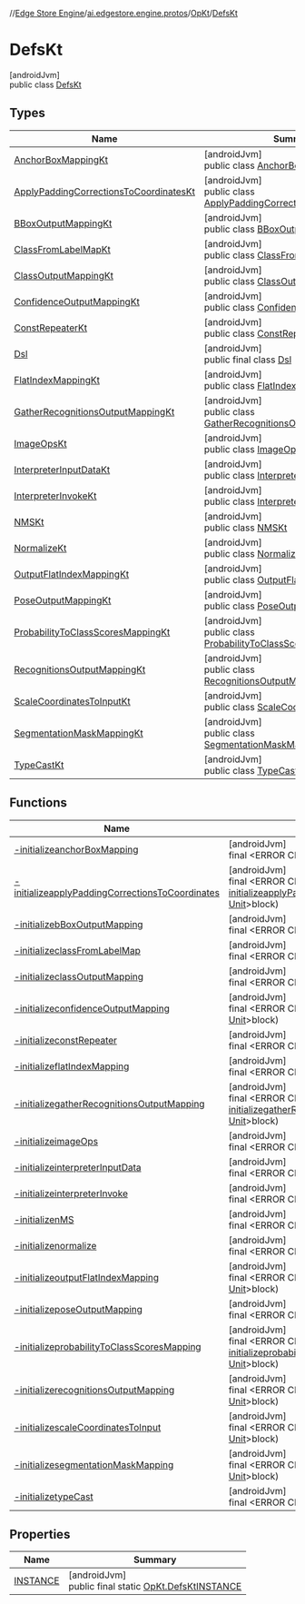 //[Edge Store Engine](../../../../index.md)/[ai.edgestore.engine.protos](../../index.md)/[OpKt](../index.md)/[DefsKt](index.md)

# DefsKt

[androidJvm]\
public class [DefsKt](index.md)

## Types

| Name | Summary |
|---|---|
| [AnchorBoxMappingKt](-anchor-box-mapping-kt/index.md) | [androidJvm]<br>public class [AnchorBoxMappingKt](-anchor-box-mapping-kt/index.md) |
| [ApplyPaddingCorrectionsToCoordinatesKt](-apply-padding-corrections-to-coordinates-kt/index.md) | [androidJvm]<br>public class [ApplyPaddingCorrectionsToCoordinatesKt](-apply-padding-corrections-to-coordinates-kt/index.md) |
| [BBoxOutputMappingKt](-b-box-output-mapping-kt/index.md) | [androidJvm]<br>public class [BBoxOutputMappingKt](-b-box-output-mapping-kt/index.md) |
| [ClassFromLabelMapKt](-class-from-label-map-kt/index.md) | [androidJvm]<br>public class [ClassFromLabelMapKt](-class-from-label-map-kt/index.md) |
| [ClassOutputMappingKt](-class-output-mapping-kt/index.md) | [androidJvm]<br>public class [ClassOutputMappingKt](-class-output-mapping-kt/index.md) |
| [ConfidenceOutputMappingKt](-confidence-output-mapping-kt/index.md) | [androidJvm]<br>public class [ConfidenceOutputMappingKt](-confidence-output-mapping-kt/index.md) |
| [ConstRepeaterKt](-const-repeater-kt/index.md) | [androidJvm]<br>public class [ConstRepeaterKt](-const-repeater-kt/index.md) |
| [Dsl](-dsl/index.md) | [androidJvm]<br>public final class [Dsl](-dsl/index.md) |
| [FlatIndexMappingKt](-flat-index-mapping-kt/index.md) | [androidJvm]<br>public class [FlatIndexMappingKt](-flat-index-mapping-kt/index.md) |
| [GatherRecognitionsOutputMappingKt](-gather-recognitions-output-mapping-kt/index.md) | [androidJvm]<br>public class [GatherRecognitionsOutputMappingKt](-gather-recognitions-output-mapping-kt/index.md) |
| [ImageOpsKt](-image-ops-kt/index.md) | [androidJvm]<br>public class [ImageOpsKt](-image-ops-kt/index.md) |
| [InterpreterInputDataKt](-interpreter-input-data-kt/index.md) | [androidJvm]<br>public class [InterpreterInputDataKt](-interpreter-input-data-kt/index.md) |
| [InterpreterInvokeKt](-interpreter-invoke-kt/index.md) | [androidJvm]<br>public class [InterpreterInvokeKt](-interpreter-invoke-kt/index.md) |
| [NMSKt](-n-m-s-kt/index.md) | [androidJvm]<br>public class [NMSKt](-n-m-s-kt/index.md) |
| [NormalizeKt](-normalize-kt/index.md) | [androidJvm]<br>public class [NormalizeKt](-normalize-kt/index.md) |
| [OutputFlatIndexMappingKt](-output-flat-index-mapping-kt/index.md) | [androidJvm]<br>public class [OutputFlatIndexMappingKt](-output-flat-index-mapping-kt/index.md) |
| [PoseOutputMappingKt](-pose-output-mapping-kt/index.md) | [androidJvm]<br>public class [PoseOutputMappingKt](-pose-output-mapping-kt/index.md) |
| [ProbabilityToClassScoresMappingKt](-probability-to-class-scores-mapping-kt/index.md) | [androidJvm]<br>public class [ProbabilityToClassScoresMappingKt](-probability-to-class-scores-mapping-kt/index.md) |
| [RecognitionsOutputMappingKt](-recognitions-output-mapping-kt/index.md) | [androidJvm]<br>public class [RecognitionsOutputMappingKt](-recognitions-output-mapping-kt/index.md) |
| [ScaleCoordinatesToInputKt](-scale-coordinates-to-input-kt/index.md) | [androidJvm]<br>public class [ScaleCoordinatesToInputKt](-scale-coordinates-to-input-kt/index.md) |
| [SegmentationMaskMappingKt](-segmentation-mask-mapping-kt/index.md) | [androidJvm]<br>public class [SegmentationMaskMappingKt](-segmentation-mask-mapping-kt/index.md) |
| [TypeCastKt](-type-cast-kt/index.md) | [androidJvm]<br>public class [TypeCastKt](-type-cast-kt/index.md) |

## Functions

| Name | Summary |
|---|---|
| [-initializeanchorBoxMapping](-initializeanchor-box-mapping.md) | [androidJvm]<br>final &lt;ERROR CLASS&gt;[-initializeanchorBoxMapping](-initializeanchor-box-mapping.md)(Function1&lt;[OpKt.DefsKt.AnchorBoxMappingKt.Dsl](-anchor-box-mapping-kt/-dsl/index.md), [Unit](https://kotlinlang.org/api/latest/jvm/stdlib/kotlin/-unit/index.html)&gt;block) |
| [-initializeapplyPaddingCorrectionsToCoordinates](-initializeapply-padding-corrections-to-coordinates.md) | [androidJvm]<br>final &lt;ERROR CLASS&gt;[-initializeapplyPaddingCorrectionsToCoordinates](-initializeapply-padding-corrections-to-coordinates.md)(Function1&lt;[OpKt.DefsKt.ApplyPaddingCorrectionsToCoordinatesKt.Dsl](-apply-padding-corrections-to-coordinates-kt/-dsl/index.md), [Unit](https://kotlinlang.org/api/latest/jvm/stdlib/kotlin/-unit/index.html)&gt;block) |
| [-initializebBoxOutputMapping](-initializeb-box-output-mapping.md) | [androidJvm]<br>final &lt;ERROR CLASS&gt;[-initializebBoxOutputMapping](-initializeb-box-output-mapping.md)(Function1&lt;[OpKt.DefsKt.BBoxOutputMappingKt.Dsl](-b-box-output-mapping-kt/-dsl/index.md), [Unit](https://kotlinlang.org/api/latest/jvm/stdlib/kotlin/-unit/index.html)&gt;block) |
| [-initializeclassFromLabelMap](-initializeclass-from-label-map.md) | [androidJvm]<br>final &lt;ERROR CLASS&gt;[-initializeclassFromLabelMap](-initializeclass-from-label-map.md)(Function1&lt;[OpKt.DefsKt.ClassFromLabelMapKt.Dsl](-class-from-label-map-kt/-dsl/index.md), [Unit](https://kotlinlang.org/api/latest/jvm/stdlib/kotlin/-unit/index.html)&gt;block) |
| [-initializeclassOutputMapping](-initializeclass-output-mapping.md) | [androidJvm]<br>final &lt;ERROR CLASS&gt;[-initializeclassOutputMapping](-initializeclass-output-mapping.md)(Function1&lt;[OpKt.DefsKt.ClassOutputMappingKt.Dsl](-class-output-mapping-kt/-dsl/index.md), [Unit](https://kotlinlang.org/api/latest/jvm/stdlib/kotlin/-unit/index.html)&gt;block) |
| [-initializeconfidenceOutputMapping](-initializeconfidence-output-mapping.md) | [androidJvm]<br>final &lt;ERROR CLASS&gt;[-initializeconfidenceOutputMapping](-initializeconfidence-output-mapping.md)(Function1&lt;[OpKt.DefsKt.ConfidenceOutputMappingKt.Dsl](-confidence-output-mapping-kt/-dsl/index.md), [Unit](https://kotlinlang.org/api/latest/jvm/stdlib/kotlin/-unit/index.html)&gt;block) |
| [-initializeconstRepeater](-initializeconst-repeater.md) | [androidJvm]<br>final &lt;ERROR CLASS&gt;[-initializeconstRepeater](-initializeconst-repeater.md)(Function1&lt;[OpKt.DefsKt.ConstRepeaterKt.Dsl](-const-repeater-kt/-dsl/index.md), [Unit](https://kotlinlang.org/api/latest/jvm/stdlib/kotlin/-unit/index.html)&gt;block) |
| [-initializeflatIndexMapping](-initializeflat-index-mapping.md) | [androidJvm]<br>final &lt;ERROR CLASS&gt;[-initializeflatIndexMapping](-initializeflat-index-mapping.md)(Function1&lt;[OpKt.DefsKt.FlatIndexMappingKt.Dsl](-flat-index-mapping-kt/-dsl/index.md), [Unit](https://kotlinlang.org/api/latest/jvm/stdlib/kotlin/-unit/index.html)&gt;block) |
| [-initializegatherRecognitionsOutputMapping](-initializegather-recognitions-output-mapping.md) | [androidJvm]<br>final &lt;ERROR CLASS&gt;[-initializegatherRecognitionsOutputMapping](-initializegather-recognitions-output-mapping.md)(Function1&lt;[OpKt.DefsKt.GatherRecognitionsOutputMappingKt.Dsl](-gather-recognitions-output-mapping-kt/-dsl/index.md), [Unit](https://kotlinlang.org/api/latest/jvm/stdlib/kotlin/-unit/index.html)&gt;block) |
| [-initializeimageOps](-initializeimage-ops.md) | [androidJvm]<br>final &lt;ERROR CLASS&gt;[-initializeimageOps](-initializeimage-ops.md)(Function1&lt;[OpKt.DefsKt.ImageOpsKt.Dsl](-image-ops-kt/-dsl/index.md), [Unit](https://kotlinlang.org/api/latest/jvm/stdlib/kotlin/-unit/index.html)&gt;block) |
| [-initializeinterpreterInputData](-initializeinterpreter-input-data.md) | [androidJvm]<br>final &lt;ERROR CLASS&gt;[-initializeinterpreterInputData](-initializeinterpreter-input-data.md)(Function1&lt;[OpKt.DefsKt.InterpreterInputDataKt.Dsl](-interpreter-input-data-kt/-dsl/index.md), [Unit](https://kotlinlang.org/api/latest/jvm/stdlib/kotlin/-unit/index.html)&gt;block) |
| [-initializeinterpreterInvoke](-initializeinterpreter-invoke.md) | [androidJvm]<br>final &lt;ERROR CLASS&gt;[-initializeinterpreterInvoke](-initializeinterpreter-invoke.md)(Function1&lt;[OpKt.DefsKt.InterpreterInvokeKt.Dsl](-interpreter-invoke-kt/-dsl/index.md), [Unit](https://kotlinlang.org/api/latest/jvm/stdlib/kotlin/-unit/index.html)&gt;block) |
| [-initializenMS](-initializen-m-s.md) | [androidJvm]<br>final &lt;ERROR CLASS&gt;[-initializenMS](-initializen-m-s.md)(Function1&lt;[OpKt.DefsKt.NMSKt.Dsl](-n-m-s-kt/-dsl/index.md), [Unit](https://kotlinlang.org/api/latest/jvm/stdlib/kotlin/-unit/index.html)&gt;block) |
| [-initializenormalize](-initializenormalize.md) | [androidJvm]<br>final &lt;ERROR CLASS&gt;[-initializenormalize](-initializenormalize.md)(Function1&lt;[OpKt.DefsKt.NormalizeKt.Dsl](-normalize-kt/-dsl/index.md), [Unit](https://kotlinlang.org/api/latest/jvm/stdlib/kotlin/-unit/index.html)&gt;block) |
| [-initializeoutputFlatIndexMapping](-initializeoutput-flat-index-mapping.md) | [androidJvm]<br>final &lt;ERROR CLASS&gt;[-initializeoutputFlatIndexMapping](-initializeoutput-flat-index-mapping.md)(Function1&lt;[OpKt.DefsKt.OutputFlatIndexMappingKt.Dsl](-output-flat-index-mapping-kt/-dsl/index.md), [Unit](https://kotlinlang.org/api/latest/jvm/stdlib/kotlin/-unit/index.html)&gt;block) |
| [-initializeposeOutputMapping](-initializepose-output-mapping.md) | [androidJvm]<br>final &lt;ERROR CLASS&gt;[-initializeposeOutputMapping](-initializepose-output-mapping.md)(Function1&lt;[OpKt.DefsKt.PoseOutputMappingKt.Dsl](-pose-output-mapping-kt/-dsl/index.md), [Unit](https://kotlinlang.org/api/latest/jvm/stdlib/kotlin/-unit/index.html)&gt;block) |
| [-initializeprobabilityToClassScoresMapping](-initializeprobability-to-class-scores-mapping.md) | [androidJvm]<br>final &lt;ERROR CLASS&gt;[-initializeprobabilityToClassScoresMapping](-initializeprobability-to-class-scores-mapping.md)(Function1&lt;[OpKt.DefsKt.ProbabilityToClassScoresMappingKt.Dsl](-probability-to-class-scores-mapping-kt/-dsl/index.md), [Unit](https://kotlinlang.org/api/latest/jvm/stdlib/kotlin/-unit/index.html)&gt;block) |
| [-initializerecognitionsOutputMapping](-initializerecognitions-output-mapping.md) | [androidJvm]<br>final &lt;ERROR CLASS&gt;[-initializerecognitionsOutputMapping](-initializerecognitions-output-mapping.md)(Function1&lt;[OpKt.DefsKt.RecognitionsOutputMappingKt.Dsl](-recognitions-output-mapping-kt/-dsl/index.md), [Unit](https://kotlinlang.org/api/latest/jvm/stdlib/kotlin/-unit/index.html)&gt;block) |
| [-initializescaleCoordinatesToInput](-initializescale-coordinates-to-input.md) | [androidJvm]<br>final &lt;ERROR CLASS&gt;[-initializescaleCoordinatesToInput](-initializescale-coordinates-to-input.md)(Function1&lt;[OpKt.DefsKt.ScaleCoordinatesToInputKt.Dsl](-scale-coordinates-to-input-kt/-dsl/index.md), [Unit](https://kotlinlang.org/api/latest/jvm/stdlib/kotlin/-unit/index.html)&gt;block) |
| [-initializesegmentationMaskMapping](-initializesegmentation-mask-mapping.md) | [androidJvm]<br>final &lt;ERROR CLASS&gt;[-initializesegmentationMaskMapping](-initializesegmentation-mask-mapping.md)(Function1&lt;[OpKt.DefsKt.SegmentationMaskMappingKt.Dsl](-segmentation-mask-mapping-kt/-dsl/index.md), [Unit](https://kotlinlang.org/api/latest/jvm/stdlib/kotlin/-unit/index.html)&gt;block) |
| [-initializetypeCast](-initializetype-cast.md) | [androidJvm]<br>final &lt;ERROR CLASS&gt;[-initializetypeCast](-initializetype-cast.md)(Function1&lt;[OpKt.DefsKt.TypeCastKt.Dsl](-type-cast-kt/-dsl/index.md), [Unit](https://kotlinlang.org/api/latest/jvm/stdlib/kotlin/-unit/index.html)&gt;block) |

## Properties

| Name | Summary |
|---|---|
| [INSTANCE](index.md#2026255308%2FProperties%2F-89531115) | [androidJvm]<br>public final static [OpKt.DefsKt](index.md)[INSTANCE](index.md#2026255308%2FProperties%2F-89531115) |
